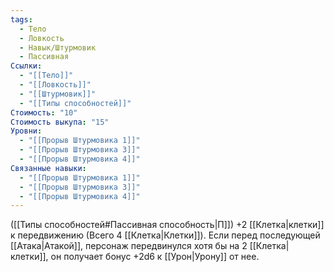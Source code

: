 ```yaml
---
tags:
  - Тело
  - Ловкость
  - Навык/Штурмовик
  - Пассивная
Ссылки:
  - "[[Тело]]"
  - "[[Ловкость]]"
  - "[[Штурмовик]]"
  - "[[Типы способностей]]"
Стоимость: "10"
Стоимость выкупа: "15"
Уровни:
  - "[[Прорыв Штурмовика 1]]"
  - "[[Прорыв Штурмовика 3]]"
  - "[[Прорыв Штурмовика 4]]"
Связанные навыки:
  - "[[Прорыв Штурмовика 1]]"
  - "[[Прорыв Штурмовика 3]]"
  - "[[Прорыв Штурмовика 4]]"
---
```

([[Типы способностей#Пассивная способность|П]]) +2 [[Клетка|клетки]] к передвижению (Всего 4 [[Клетка|Клетки]]). Если перед последующей [[Атака|Атакой]], персонаж передвинулся хотя бы на 2 [[Клетка|клетки]], он получает бонус +2d6 к [[Урон|Урону]] от нее. 
